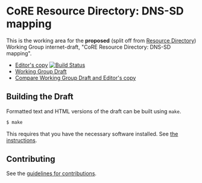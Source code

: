 # CoRE Resource Directory: DNS-SD mapping

This is the working area for the **proposed** (split off
from
[Resource Directory](https://core-wg.github.io/resource-directory))
Working Group internet-draft, "CoRE Resource Directory: DNS-SD
mapping".

* [Editor's copy](https://core-wg.github.io/rd-dns-sd/)  [![Build Status](https://travis-ci.org/core-wg/rd-dns-sd.svg?branch=master)](https://travis-ci.org/core-wg/rd-dns-sd)
* [Working Group Draft](https://tools.ietf.org/html/draft-ietf-core-rd-dns-sd)
* [Compare Working Group Draft and Editor's copy](https://tools.ietf.org/rfcdiff?url1=https://tools.ietf.org/id/draft-ietf-core-rd-dns-sd.txt&url2=https://core-wg.github.io/rd-dns-sd/draft-ietf-core-rd-dns-sd.txt)


## Building the Draft

Formatted text and HTML versions of the draft can be built using `make`.

```sh
$ make
```

This requires that you have the necessary software installed.  See
[the instructions](https://github.com/martinthomson/i-d-template/blob/master/doc/SETUP.md).


## Contributing

See the
[guidelines for contributions](https://github.com/core-wg/rd-dns-sd/blob/master/CONTRIBUTING.md).
